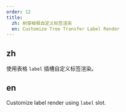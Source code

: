 ```yaml
---
order: 12
title:
  zh: 树穿梭框自定义标签渲染
  en: Customize Tree Transfer Label Render
---
```


## zh

使用表格 `label` 插槽自定义标签渲染。

## en

Customize label render using `label` slot.
